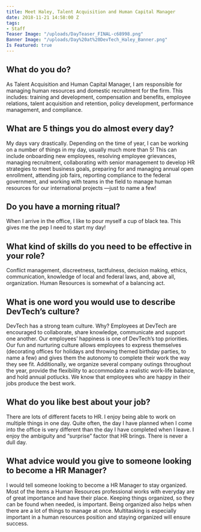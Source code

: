 ```yaml
---
title: Meet Haley, Talent Acquisition and Human Capital Manager
date: 2018-11-21 14:58:00 Z
tags:
- Staff
Teaser Image: "/uploads/DayTeaser_FINAL-c68998.png"
Banner Image: "/uploads/Day%20at%20DevTech_Haley_Banner.png"
Is Featured: true
---
```


## What do you do? 
As Talent Acquisition and Human Capital Manager, I am responsible for managing human resources and domestic recruitment for the firm. This includes: training and development, compensation and benefits, employee relations, talent acquisition and retention, policy development, performance management, and compliance. 

## What are 5 things you do almost every day? 
My days vary drastically. Depending on the time of year, I can be working on a number of things in my day, usually much more than 5! This can include onboarding new employees, resolving employee grievances, managing recruitment, collaborating with senior management to develop HR strategies to meet business goals, preparing for and managing annual open enrollment, attending job fairs, reporting compliance to the federal government, and working with teams in the field to manage human resources for our international projects —just to name a few!

## Do you have a morning ritual? 
When I arrive in the office, I like to pour myself a cup of black tea. This gives me the pep I need to start my day!

## What kind of skills do you need to be effective in your role? 
Conflict management, discreetness, tactfulness, decision making, ethics, communication, knowledge of local and federal laws, and, above all, organization. Human Resources is somewhat of a balancing act.

## What is one word you would use to describe DevTech’s culture? 
DevTech has a strong team culture. Why? Employees at DevTech are encouraged to collaborate, share knowledge, communicate and support one another. Our employees’ happiness is one of DevTech’s top priorities. Our fun and nurturing culture allows employees to express themselves (decorating offices for holidays and throwing themed birthday parties, to name a few) and gives them the autonomy to complete their work the way they see fit. Additionally, we organize several company outings throughout the year, provide the flexibility to accommodate a realistic work-life balance, and hold annual potlucks. We know that employees who are happy in their jobs produce the best work.

## What do you like best about your job? 
There are lots of different facets to HR. I enjoy being able to work on multiple things in one day. Quite often, the day I have planned when I come into the office is very different than the day I have completed when I leave. I enjoy the ambiguity and “surprise” factor that HR brings. There is never a dull day. 

## What advice would you give to someone looking to become a HR Manager? 
I would tell someone looking to become a HR Manager to stay organized. Most of the items a Human Resources professional works with everyday are of great importance and have their place. Keeping things organized, so they can be found when needed, is important. Being organized also helps when there are a lot of things to manage at once. Multitasking is especially important in a human resources position and staying organized will ensure success.
